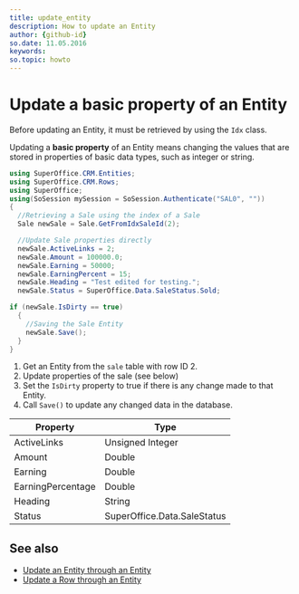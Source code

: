 ```yaml
---
title: update_entity
description: How to update an Entity
author: {github-id}
so.date: 11.05.2016
keywords:
so.topic: howto
---
```


# Update a basic property of an Entity

Before updating an Entity, it must be retrieved by using the `Idx` class.

Updating a **basic property** of an Entity means changing the values that are stored in properties of basic data types, such as integer or string.

```csharp
using SuperOffice.CRM.Entities;
using SuperOffice.CRM.Rows;
using SuperOffice;
using(SoSession mySession = SoSession.Authenticate("SAL0", ""))
{
  //Retrieving a Sale using the index of a Sale
  Sale newSale = Sale.GetFromIdxSaleId(2);

  //Update Sale properties directly
  newSale.ActiveLinks = 2;
  newSale.Amount = 100000.0;
  newSale.Earning = 50000;
  newSale.EarningPercent = 15;
  newSale.Heading = "Test edited for testing.";
  newSale.Status = SuperOffice.Data.SaleStatus.Sold;

if (newSale.IsDirty == true)
  {
    //Saving the Sale Entity
    newSale.Save();
  }
}
```

1. Get an Entity from the `sale` table with row ID 2.
2. Update properties of the sale (see below)
3. Set the `IsDirty` property to true if there is any change made to that Entity.
4. Call `Save()` to update any changed data in the database.

| Property | Type |
|---|---|
| ActiveLinks | Unsigned Integer |
| Amount | Double |
| Earning | Double |
| EarningPercentage | Double |
| Heading | String |
| Status | SuperOffice.Data.SaleStatus |

## See also

* [Update an Entity through an Entity][1]
* [Update a Row through an Entity][2]

<!-- Referenced links -->
[1]: update-entity-in-entity.md
[2]: ../rows/update-row-in-entity.md

